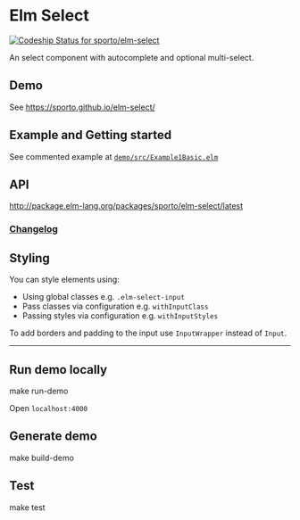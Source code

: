 # Elm Select

[ ![Codeship Status for sporto/elm-select](https://app.codeship.com/projects/dbe35340-8a15-0135-1341-166aadcd1cb7/status?branch=master)](https://app.codeship.com/projects/248929)

An select component with autocomplete and optional multi-select.

## Demo

See https://sporto.github.io/elm-select/

## Example and Getting started

See commented example at [`demo/src/Example1Basic.elm`](demo/src/Example1Basic.elm)

## API

<http://package.elm-lang.org/packages/sporto/elm-select/latest>

### [Changelog](./CHANGELOG.md)

## Styling

You can style elements using:

- Using global classes e.g. `.elm-select-input`
- Pass classes via configuration e.g. `withInputClass`
- Passing styles via configuration e.g. `withInputStyles`

To add borders and padding to the input use `InputWrapper` instead of `Input`.

---

## Run demo locally

  make run-demo

Open `localhost:4000`

## Generate demo

  make build-demo

## Test

  make test
